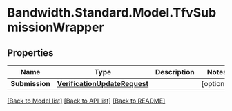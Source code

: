 # Bandwidth.Standard.Model.TfvSubmissionWrapper

## Properties

Name | Type | Description | Notes
------------ | ------------- | ------------- | -------------
**Submission** | [**VerificationUpdateRequest**](VerificationUpdateRequest.md) |  | [optional] 

[[Back to Model list]](../README.md#documentation-for-models) [[Back to API list]](../README.md#documentation-for-api-endpoints) [[Back to README]](../README.md)

